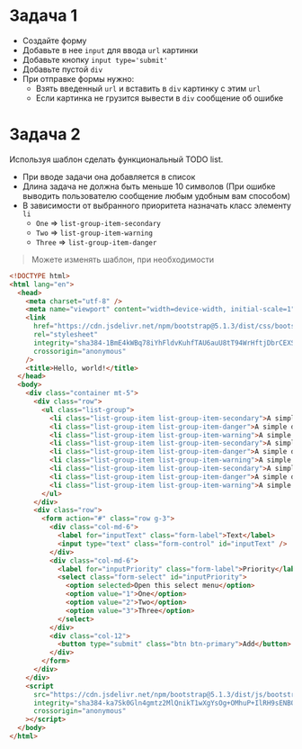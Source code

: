 # Задача 1

- Создайте форму
- Добавьте в нее `input` для ввода `url` картинки
- Добавьте кнопку `input type='submit'`
- Добавьте пустой `div`
- При отправке формы нужно:
    - Взять введенный `url` и вставить в `div` картинку с этим `url`
    - Если картинка не грузится вывести в `div` сообщение об ошибке

# Задача 2

Используя шаблон сделать функциональный TODO list.
- При вводе задачи она добавляется в список
- Длина задача не должна быть меньше 10 символов (При ошибке выводить пользователю сообщение любым удобным вам способом)
- В зависимости от выбранного приоритета назначать класс элементу `li`
    * `One` => `list-group-item-secondary`
    * `Two` => `list-group-item-warning`
    * `Three` => `list-group-item-danger`

> Можете изменять шаблон, при необходимости

```html
<!DOCTYPE html>
<html lang="en">
  <head>
    <meta charset="utf-8" />
    <meta name="viewport" content="width=device-width, initial-scale=1" />
    <link
      href="https://cdn.jsdelivr.net/npm/bootstrap@5.1.3/dist/css/bootstrap.min.css"
      rel="stylesheet"
      integrity="sha384-1BmE4kWBq78iYhFldvKuhfTAU6auU8tT94WrHftjDbrCEXSU1oBoqyl2QvZ6jIW3"
      crossorigin="anonymous"
    />
    <title>Hello, world!</title>
  </head>
  <body>
    <div class="container mt-5">
      <div class="row">
        <ul class="list-group">
          <li class="list-group-item list-group-item-secondary">A simple secondary list group item</li>
          <li class="list-group-item list-group-item-danger">A simple danger list group item</li>
          <li class="list-group-item list-group-item-warning">A simple warning list group item</li>
          <li class="list-group-item list-group-item-secondary">A simple secondary list group item</li>
          <li class="list-group-item list-group-item-danger">A simple danger list group item</li>
          <li class="list-group-item list-group-item-warning">A simple warning list group item</li>
          <li class="list-group-item list-group-item-secondary">A simple secondary list group item</li>
          <li class="list-group-item list-group-item-danger">A simple danger list group item</li>
          <li class="list-group-item list-group-item-warning">A simple warning list group item</li>
        </ul>
      </div>
      <div class="row">
        <form action="#" class="row g-3">
          <div class="col-md-6">
            <label for="inputText" class="form-label">Text</label>
            <input type="text" class="form-control" id="inputText" />
          </div>
          <div class="col-md-6">
            <label for="inputPriority" class="form-label">Priority</label>
            <select class="form-select" id="inputPriority">
              <option selected>Open this select menu</option>
              <option value="1">One</option>
              <option value="2">Two</option>
              <option value="3">Three</option>
            </select>
          </div>
          <div class="col-12">
            <button type="submit" class="btn btn-primary">Add</button>
          </div>
        </form>
      </div>
    </div>
    <script
      src="https://cdn.jsdelivr.net/npm/bootstrap@5.1.3/dist/js/bootstrap.bundle.min.js"
      integrity="sha384-ka7Sk0Gln4gmtz2MlQnikT1wXgYsOg+OMhuP+IlRH9sENBO0LRn5q+8nbTov4+1p"
      crossorigin="anonymous"
    ></script>
  </body>
</html>

```
